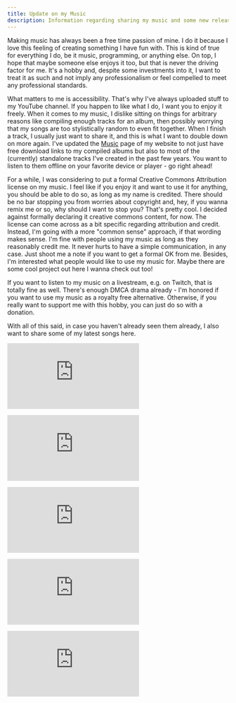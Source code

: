 ```yaml
---
title: Update on my Music
description: Information regarding sharing my music and some new releases.
---
```


Making music has always been a free time passion of mine. I do it because I love this feeling of creating something I have fun with. This is kind of true for everything I do, be it music, programming, or anything else. On top, I hope that maybe someone else enjoys it too, but that is never the driving factor for me. It's a hobby and, despite some investments into it, I want to treat it as such and not imply any professionalism or feel compelled to meet any professional standards.

What matters to me is accessibility. That's why I've always uploaded stuff to my YouTube channel. If you happen to like what I do, I want you to enjoy it freely. When it comes to my music, I dislike sitting on things for arbitrary reasons like compiling enough tracks for an album, then possibly worrying that my songs are too stylistically random to even fit together. When I finish a track, I usually just want to share it, and this is what I want to double down on more again. I've updated the [Music](/music) page of my website to not just have free download links to my compiled albums but also to most of the (currently) standalone tracks I've created in the past few years. You want to listen to them offline on your favorite device or player - go right ahead!

For a while, I was considering to put a formal Creative Commons Attribution license on my music. I feel like if you enjoy it and want to use it for anything, you should be able to do so, as long as my name is credited. There should be no bar stopping you from worries about copyright and, hey, if you wanna remix me or so, why should I want to stop you? That's pretty cool. I decided against formally declaring it creative commons content, for now. The license can come across as a bit specific regarding attribution and credit. Instead, I'm going with a more "common sense" approach, if that wording makes sense. I'm fine with people using my music as long as they reasonably credit me. It never hurts to have a simple communication, in any case. Just shoot me a note if you want to get a formal OK from me. Besides, I'm interested what people would like to use my music for. Maybe there are some cool project out here I wanna check out too!

If you want to listen to my music on a livestream, e.g. on Twitch, that is totally fine as well. There's enough DMCA drama already - I'm honored if you want to use my music as a royalty free alternative. Otherwise, if you really want to support me with this hobby, you can just do so with a donation.

With all of this said, in case you haven't already seen them already, I also want to share some of my latest songs here.

<p class="youtube">
    <iframe src="https://www.youtube.com/embed/dpK4h670AYw" title="YouTube" frameborder="0" allowfullscreen></iframe>
</p>

<p class="youtube">
    <iframe src="https://www.youtube.com/embed/WcqbwC4Gq3I" title="YouTube" frameborder="0" allowfullscreen></iframe>
</p>

<p class="youtube">
    <iframe src="https://www.youtube.com/embed/tgrrkJ6dH4Q" title="YouTube" frameborder="0" allowfullscreen></iframe>
</p>

<p class="youtube">
    <iframe src="https://www.youtube.com/embed/k_YjTBycxUw" title="YouTube" frameborder="0" allowfullscreen></iframe>
</p>

<p class="youtube">
    <iframe src="https://www.youtube.com/embed/9rU7nFCJWZc" title="YouTube" frameborder="0" allowfullscreen></iframe>
</p>
